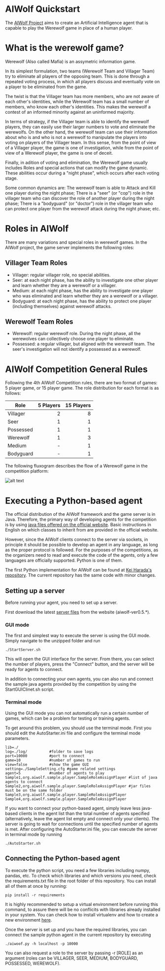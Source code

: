 AIWolf Quickstart
=================

The [AIWolf Project](http://aiwolf.org/en/introduction) aims to create an
Artificial Intelligence agent that is capable to play the Werewolf game
in place of a human player.

# What is the werewolf game?

Werewolf (Also called Mafia) is an assymetric information game.

In its simplest formulation, two teams (Werewolf Team and Villager Team) try to
eliminate all players of the opposing team. This is done through a repeated
voting process, in which all players discuss and eventually vote on a player to
be eliminated from the game.

The twist is that the Villager team has more members, who are not aware of each
other's identities, while the Werewolf team has a small number of members, who
know each other's identities. This makes the werewolf a contest of an informed
minority against an uninformed majority.

In terms of strategy, if the Villager team is able to identify the werewolf
players, they can easily use their larger numbers to vote and eliminate the
werewolfs. On the other hand, the werewolf team can use their information about
who is and who is not a werewolf to manipulate the players into voting on
players of the Villager team. In this sense, from the point of view of a
Villager player, the game is one of investigation, while from the point of view
of a Werewolf player, the game is one of deceit.

Finally, in adition of voting and elimination, the Werewolf game usually
includes Roles and special actions that can modify the game dynamic. These
abilities occur during a "night phase", which occurs after each voting stage.

Some common dynamics are: The werewolf team is able to Attack and Kill one
player during the night phase; There is a "seer" (or "cop") role in the villager
team who can discover the role of another player during the night phase; There
is a "bodyguard" (or "doctor") role in the villager team who can protect one
player from the werewolf attack during the night phase; etc.

# Roles in AIWolf

There are many variations and special roles in werewolf games. In the
AIWolf project, the game server implements the following roles:

## Villager Team Roles

* Villager: regular villager role, no special abilities.
* Seer: at each night phase, has the ability to investigate one other player
  and learn whether they are a werewolf or a villager.
* Medium: at each night phase, has the ability to investigate one player who
  was eliminated and learn whether they are a werewolf or a villager.
* Bodyguard: at each night phase, has the ability to protect one player
  (including themselves) against werewolf attacks.

## Werewolf Team Roles

* Werewolf: regular werewolf role. During the night phase, all the werewolves
  can collectively choose one player to eliminate.
* Possessed: a regular villager, but aligned with the werewolf team. The seer's
  investigation will not identify a possessed as a werewolf.

# AIWolf Competition General Rules

Following the 4th AIWolf Competition rules, there are two format of games:
5 player game, or 15 player game. The role distribution for each format is as
follows:

| Role      | 5 Players  | 15 Players |
| --------- | ----------:| ----------:|
| Villager  | 2 | 8 |
| Seer      | 1 | 1 |
| Possessed | 1 | 1 |
| Werewolf  | 1 | 3 |
| Medium    | - | 1 |
| Bodyguard | - | 1 |

The following fluxogram describes the flow of a Werewolf game in the
competition platform:

![alt text](https://github.com/ehauckdo/AIWoof/blob/master/docs/aiwolf_fluxogram.png "Fluxogram of a Werewolf game")

# Executing a Python-based agent

The official distribution of the AIWolf framework and the game server is in
Java. Therefore, the primary way of developing agents for the competition is  by
using [java files offered on the official website](http://aiwolf.org/en/server).
Basic instructions in English on which classes to inherit from are provided in
the official website.

However, since the AIWolf clients connect to the server via sockets, in
principle it should be possible to develop an agent in any language, as long
as the proper protocol is followed. For the purposes of the competitions,
as the organizers need to read and execute the code of the agents, only
a few languages are officially supported. Python is one of them.

The first Python implementation for AIWolf can be found at [Kei Harada's
repository](https://github.com/k-harada/AIWolfPy). The current repository has
the same code with minor changes.

## Setting up a server

Before running your agent, you need to set up a server.

First download the latest [server files](http://aiwolf.org/en/server) from the
website (aiwolf-ver0.5.*).

### GUI mode

The first and simplest way to execute the server is using the GUI mode. Simply
navigate to the unzipped folder and run

```
./StartServer.sh
```

This will open the GUI interface for the server. From there, you can  select the
number of players, press the "Connect" button, and the server will be ready for
agents to connect.

In addition to connecting your own agents, you can also run and connect
the sample java agents provided by the competition by using the
StartGUIClinet.sh script.

### Terminal mode

Using the GUI mode you can not automatically run a certain number of games,
which can be a problem for testing or training agents.

To get around this problem, you should use the terminal mode. First you
should edit the AutoStarter.ini file and configure the terminal mode
parameters.

```
lib=./
log=./log/			#folder to save logs
port=10000			#port to connect
game=10				#number of games to run
view=false			#show the game GUI
setting=./SampleSetting.cfg	#game related settings
agent=5 			#number of agents to play
Sample1,org.aiwolf.sample.player.SampleRoleAssignPlayer #list of java agents to connect
Sample2,org.aiwolf.sample.player.SampleRoleAssignPlayer #jar files must be on the same folder
Sample3,org.aiwolf.sample.player.SampleRoleAssignPlayer
Sample4,org.aiwolf.sample.player.SampleRoleAssignPlayer
```

If you want to connect your python-based agent, simply leave less java-based
clients in the agent list than the total number of agents specified
(alternatively, leave the agent list empty and connect only your clients). The
server is going to wait for connections until the specified number of agents is
met. After configuring the AutoStarter.ini file, you can execute the server in
terminal mode by running

```
./AutoStarter.sh
```

## Connecting the Python-based agent

To execute the python script, you need a few libraries including numpy, pandas,
etc. To check which libraries and which versions you need, check the
requirements.txt file in the root folder of this repository. You can install all
of them at once by running:

```
pip install -r requirements
```

It is highly recommended to setup a virtual environment before running this
command, to assure there will be no conflicits with libraries already installed
in your system. You can check how to install virtualenv and how to create a new
environment
[here](https://packaging.python.org/guides/installing-using-pip-and-virtualenv/).

Once the server is set up and you have the required libraries, you can connect
the sample python agent in the current repository by executing

```
./aiwoof.py -h localhost -p 10000
```

You can also request a role to the server by passing -r [ROLE] as an argument
(roles can be VILLAGER, SEER, MEDIUM, BODYGUARD, POSSESSED, WEREWOLF).
